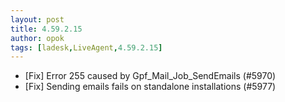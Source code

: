 ```yaml
---
layout: post
title: 4.59.2.15
author: opok
tags: [ladesk,LiveAgent,4.59.2.15]
---
```


- [Fix] Error 255 caused by Gpf_Mail_Job_SendEmails (#5970)
- [Fix] Sending emails fails on standalone installations (#5977)
